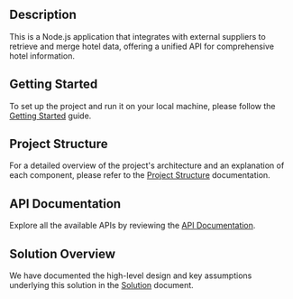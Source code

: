 ## Description

This is a Node.js application that integrates with external suppliers to retrieve and merge hotel data, offering a unified API for comprehensive hotel information.

## Getting Started

To set up the project and run it on your local machine, please follow the [Getting Started](./docs/GETTING-STARTED.md) guide.

## Project Structure

For a detailed overview of the project's architecture and an explanation of each component, please refer to the [Project Structure](./docs/PROJECT-STRUCTURE.md) documentation.

## API Documentation

Explore all the available APIs by reviewing the [API Documentation](./docs/API.md).

## Solution Overview

We have documented the high-level design and key assumptions underlying this solution in the [Solution](./docs/SOLUTION.md) document.
